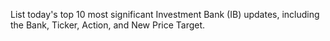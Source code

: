 List today's top 10 most significant Investment Bank (IB) updates, including the Bank, Ticker, Action, and New Price Target.